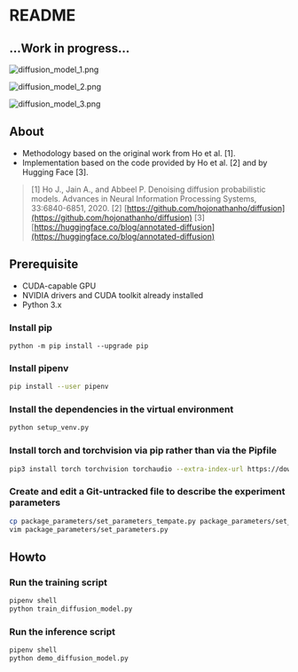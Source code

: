 # README

## ...Work in progress...

![diffusion_model_1.png](../readme_images/diffusion_model_1?raw=true)

![diffusion_model_2.png](../readme_images/diffusion_model_2?raw=true)

![diffusion_model_3.png](../readme_images/diffusion_model_3?raw=true)

## About

- Methodology based on the original work from Ho et al. [1].
- Implementation based on the code provided by Ho et al. [2] and by Hugging Face [3].

> [1] Ho J., Jain A., and Abbeel P. Denoising diffusion probabilistic models. Advances in Neural Information Processing Systems, 33:6840-6851, 2020.
> [2] [https://github.com/hojonathanho/diffusion](https://github.com/hojonathanho/diffusion)
> [3] [https://huggingface.co/blog/annotated-diffusion](https://huggingface.co/blog/annotated-diffusion)


## Prerequisite

- CUDA-capable GPU
- NVIDIA drivers and CUDA toolkit already installed
- Python 3.x

### Install pip

```
python -m pip install --upgrade pip
```

### Install pipenv

```sh
pip install --user pipenv
```

### Install the dependencies in the virtual environment

```sh
python setup_venv.py
```

### Install torch and torchvision via pip rather than via the Pipfile

```sh
pip3 install torch torchvision torchaudio --extra-index-url https://download.pytorch.org/whl/cu116
```

### Create and edit a Git-untracked file to describe the experiment parameters

```sh
cp package_parameters/set_parameters_tempate.py package_parameters/set_parameters.py
vim package_parameters/set_parameters.py
```

## Howto

### Run the training script

```sh
pipenv shell
python train_diffusion_model.py
```

### Run the inference script

```sh
pipenv shell
python demo_diffusion_model.py
```
